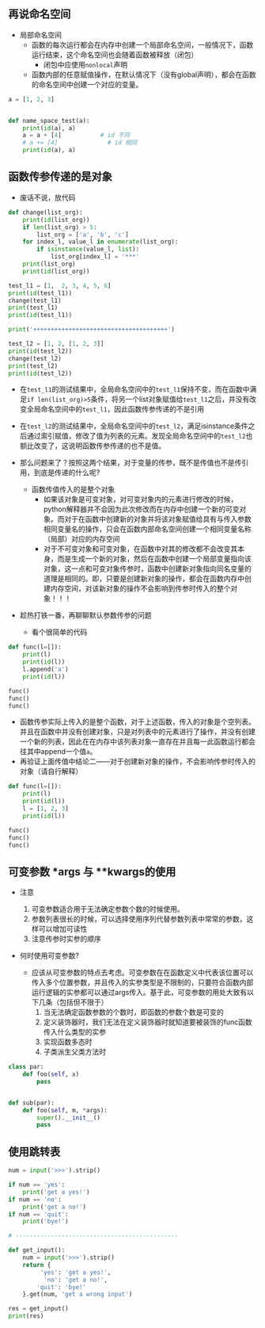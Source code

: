 ## 再说命名空间
- 局部命名空间
	- 函数的每次运行都会在内存中创建一个局部命名空间，一般情况下，函数运行结束，这个命名空间也会随着函数被释放（闭包）
		- 闭包中应使用`nonlocal`声明
	- 函数内部的任意赋值操作，在默认情况下（没有global声明），都会在函数的命名空间中创建一个对应的变量。

```python
a = [1, 2, 3]


def name_space_test(a):
    print(id(a), a)
    a = a + [4]           # id 不同
    # a += [4]              # id 相同
    print(id(a), a)
```




## 函数传参传递的是对象
- 废话不说，放代码

```python
def change(list_org):
    print(id(list_org))
    if len(list_org) > 5:
        list_org = ['a', 'b', 'c']
    for index_l, value_l in enumerate(list_org):
        if isinstance(value_l, list):
            list_org[index_l] = '***'
    print(list_org)
    print(id(list_org))

test_l1 = [1,  2, 3, 4, 5, 6]
print(id(test_l1))
change(test_l1)
print(test_l1)
print(id(test_l1))

print('++++++++++++++++++++++++++++++++++++++')

test_l2 = [1, 2, [1, 2, 3]]
print(id(test_l2))
change(test_l2)
print(test_l2)
print(id(test_l2))
```

- 在`test_l1`的测试结果中，全局命名空间中的`test_l1`保持不变，而在函数中满足`if len(list_org)>5`条件，将另一个list对象赋值给`test_l1`之后，并没有改变全局命名空间中的`test_l1`，因此函数传参传递的不是引用
- 在`test_l2`的测试结果中，全局命名空间中的`test_l2`，满足isinstance条件之后通过索引赋值，修改了值为列表的元素。发现全局命名空间中的`test_l2`也额比改变了，这说明函数传参传递的也不是值。
- 那么问题来了？按照这两个结果，对于变量的传参，既不是传值也不是传引用，到底是传递的什么呢?
	- 函数传值传入的是整个对象
		- 如果该对象是可变对象，对可变对象内的元素进行修改的时候，python解释器并不会因为此次修改而在内存中创建一个新的可变对象。而对于在函数中创建新的对象并将该对象赋值给具有与传入参数相同变量名的操作，只会在函数内部命名空间创建一个相同变量名称（局部）对应的内存空间
		- 对于不可变对象和可变对象，在函数中对其的修改都不会改变其本身，而是生成一个新的对象，然后在函数中创建一个局部变量指向该对象，这一点和可变对象传参时，函数中创建新对象指向同名变量的道理是相同的。即，只要是创建新对象的操作，都会在函数内存中创建内存空间，对该新对象的操作不会影响到传参时传入的整个对象！！！

- 趁热打铁一番，再聊聊默认参数传参的问题
	- 看个很简单的代码

```python
def func(l=[]):
    print(l)
    print(id(l))
    l.append('a')
    print(id(l))

func()
func()
func()
```

- 函数传参实际上传入的是整个函数，对于上述函数，传入的对象是个空列表。并且在函数中并没有创建对象，只是对列表中的元素进行了操作，并没有创建一个新的列表，因此在在内存中该列表对象一直存在并且每一此函数运行都会往其中append一个值`a`。
- 再验证上面传值中结论二——对于创建新对象的操作，不会影响传参时传入的对象（请自行解释）

```python
def func(l=[]):
    print(l)
    print(id(l))
    l = [1, 2, 3]
    print(id(l))

func()
func()
func()
``` 


## 可变参数 *args 与 **kwargs的使用
- 注意
	1. 可变参数适合用于无法确定参数个数的时候使用。
	2. 参数列表很长的时候，可以选择使用序列代替参数列表中常常的参数，这样可以增加可读性
	3. 注意传参时实参的顺序

- 何时使用可变参数?
	- 应该从可变参数的特点去考虑。可变参数在在函数定义中代表该位置可以传入多个位置参数，并且传入的实参类型是不限制的，只要符合函数内部运行逻辑的实参都可以通过args传入。基于此，可变参数的用处大致有以下几条（包括但不限于）
		1. 当无法确定函数参数的个数时，即函数的参数个数是可变的
		2. 定义装饰器时，我们无法在定义装饰器时就知道要被装饰的func函数传入什么类型的实参
		3. 实现函数多态时
		4. 子类派生父类方法时

```python
class par:
	def foo(self, x)
		pass


def sub(par):
	def foo(self, m, *args):
		super().__init__()
		pass

```



## 使用跳转表

```python
num = input('>>>').strip()

if num == 'yes':
    print('get a yes!')
if num == 'no':
    print('get a no!')
if num == 'quit':
    print('bye!')

# ----------------------------------------------

def get_input():
    num = input('>>>').strip()
    return {
         'yes': 'get a yes!',
          'no': 'get a no!',
        'quit': 'bye!'
    }.get(num, 'get a wrong input')

res = get_input()
print(res)
```